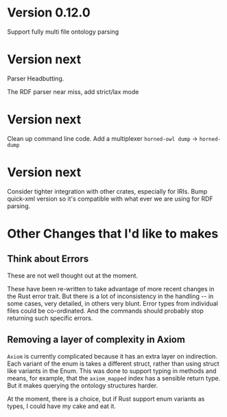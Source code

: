 Version 0.12.0
==============

Support fully multi file ontology parsing


Version next
============

Parser Headbutting.

The RDF parser near miss, add strict/lax mode


Version next
==============

Clean up command line code. Add a multiplexer `horned-owl dump` ->
`horned-dump`

Version next
==============

Consider tighter integration with other crates, especially for
IRIs. Bump quick-xml version so it's compatible with what ever we are
using for RDF parsing.


Other Changes that I'd like to makes
====================================


Think about Errors
------------------

These are not well thought out at the moment.

These have been re-written to take advantage of more recent changes in
the Rust error trait. But there is a lot of inconsistency in the
handling -- in some cases, very detailed, in others very blunt. Error
types from individual files could be co-ordinated. And the commands
should probably stop returning such specific errors.


Removing a layer of complexity in Axiom
---------------------------------------

`Axiom` is currently complicated because it has an extra layer on
indirection. Each variant of the enum is takes a different struct,
rather than using struct like variants in the Enum. This was done
to support typing in methods and means, for example, that the
`axiom_mapped` index has a sensible return type. But it makes querying
the ontology structures harder.

At the moment, there is a choice, but if Rust support enum variants as
types, I could have my cake and eat it.
